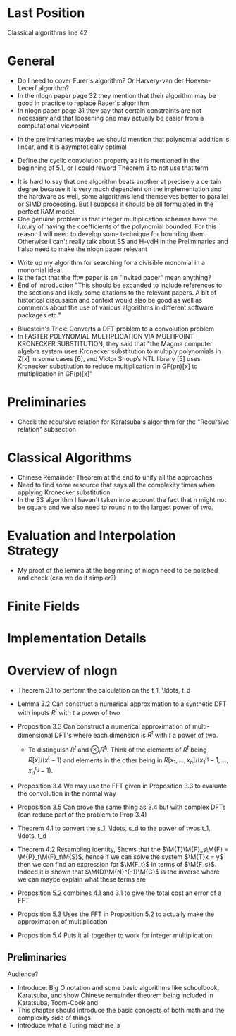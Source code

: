 # Last Position

Classical algorithms line 42

# General
- Do I need to cover Furer's algorithm? Or Harvery-van der Hoeven-Lecerf algorithm?
- In the nlogn paper page 32 they mention that their algorithm may be good in practice to replace Rader's algorithm
- In nlogn paper page 31 they say that certain constraints are not necessary and that loosening one may actually be easier from a computational viewpoint 
* In the preliminaries maybe we should mention that polynomial addition is linear, and it is asymptotically optimal
- Define the cyclic convolution property as it is mentioned in the beginning of 5.1, or I could reword Theorem 3 to not use that term
* It is hard to say that one algorithm beats another at precisely a certain degree because it is very much dependent on the implementation and the hardware as well, some algorithms lend themselves better to parallel or SIMD processing. But I suppose it should be all formulated in the perfect RAM model.
* One genuine problem is that integer multiplication schemes have the luxury of having the coefficients of the polynomial bounded. For this reason I will need to develop some technique for bounding them. Otherwise I can't really talk about SS and H-vdH in the Preliminaries and I also need to make the nlogn paper relevant
- Write up my algorithm for searching for a divisible monomial in a monomial ideal.
- Is the fact that the fftw paper is an "invited paper" mean anything?
- End of introduction
"This should be expanded to include references to the sections and likely some
citations to the relevant papers. A bit of historical discussion and context would also be good as well as comments about the use of various algorithms in different software packages etc."
* Bluestein's Trick: Converts a DFT problem to a convolution problem
* In FASTER POLYNOMIAL MULTIPLICATION VIA MULTIPOINT KRONECKER SUBSTITUTION, they said that "the Magma computer algebra system uses Kronecker substitution to multiply polynomials in Z[x] in some cases [6], and Victor Shoup’s NTL library [5] uses Kronecker substitution to reduce multiplication in GF(pn)[x] to multiplication in GF(p)[x]"

# Preliminaries
- Check the recursive relation for Karatsuba's algorithm for the "Recursive relation" subsection

# Classical Algorithms
- Chinese Remainder Theorem at the end to unify all the approaches
- Need to find some resource that says all the complexity times when applying Kronecker substitution
- In the SS algorithm I haven't taken into account the fact that n might not be square and we also need to round n to the largest power of two.

# Evaluation and Interpolation Strategy
- My proof of the lemma at the beginning of nlogn need to be polished and check (can we do it simpler?)

# Finite Fields

# Implementation Details

# Overview of nlogn
* Theorem 3.1 to perform the calculation on the t_1, \ldots, t_d
* Lemma 3.2 Can construct a numerical approximation to a synthetic DFT with inputs $R^t$ with $t$ a power of two
* Proposition 3.3 Can construct a numerical approximation of multi-dimensional DFT's where each dimension is $R^t$ with $t$ a power of two.
    + To distinguish $R^t$ and $\otimes_i R^{t_i}$. Think of the elements of $R^t$ being $R[x]/(x^t - 1)$ and elements in the other being in $R[x_1, \ldots, x_n]/(x_1^{t_1} - 1, \ldots, x_d^{t_d} - 1)$.
* Proposition 3.4 We may use the FFT given in Proposition 3.3 to evaluate the convolution in the normal way
* Proposition 3.5 Can prove the same thing as 3.4 but with complex DFTs (can reduce part of the problem to Prop 3.4)

* Theorem 4.1 to convert the s_1, \ldots, s_d to the power of twos t_1, \ldots, t_d
* Theorem 4.2 Resampling identity, Shows that the $\M{T}\M{P}_s\M{F} = \M{P}_t\M{F}_t\M{S}$, hence if we can solve the system $\M{T}x = y$ then we can find an expression for $\M{F_t}$ in terms of $\M{F_s}$. Indeed it is shown that $\M{D}\M{N}^{-1}\M{C}$ is the inverse where we can maybe explain what these terms are

* Proposition 5.2 combines 4.1 and 3.1 to give the total cost an error of a FFT
* Proposition 5.3 Uses the FFT in Proposition 5.2 to actually make the approximation of multiplication
* Proposition 5.4 Puts it all together to work for integer multiplication.

## Preliminaries

Audience?

* Introduce: Big O notation and some basic algorithms like schoolbook, Karatsuba, and show Chinese remainder theorem being included in Karatsuba, Toom-Cook and 
* This chapter should introduce the basic concepts of both math and the complexity side of things
* Introduce what a Turing machine is
